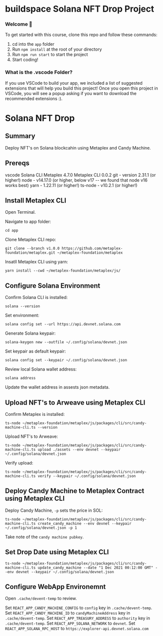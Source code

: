 # buildspace Solana NFT Drop Project
### Welcome 👋
To get started with this course, clone this repo and follow these commands:

1. cd into the `app` folder
2. Run `npm install` at the root of your directory
3. Run `npm run start` to start the project
4. Start coding!

### What is the .vscode Folder?
If you use VSCode to build your app, we included a list of suggested extensions that will help you build this project! Once you open this project in VSCode, you will see a popup asking if you want to download the recommended extensions :).

# Solana NFT Drop

## Summary

Deploy NFT's on Solana blockcahin using Metaplex and Candy Machine.

## Prereqs

vscode
Solana CLI
Metaplex 4.7.0
Metaplex CLI 0.0.2
git - version 2.31.1 (or higher!)
node - v14.17.0 (or higher, below v17 -- we found that node v16 works best)
yarn - 1.22.11 (or higher!)
ts-node - v10.2.1 (or higher!)

## Install Metaplex CLI

Open Terminal.

Navigate to app folder:

`cd app`

Clone Metaplex CLI repo:

`git clone --branch v1.0.0 https://github.com/metaplex-foundation/metaplex.git ~/metaplex-foundation/metaplex `  

Insatll Metaplex CLI using yarn:

`yarn install --cwd ~/metaplex-foundation/metaplex/js/`

## Configure Solana Environment

Confirm Solana CLI is installed:

`solana --version`

Set environment:

`solana config set --url https://api.devnet.solana.com`

Generate Solana keypair:

`solana-keygen new --outfile ~/.config/solana/devnet.json`

Set keypair as default keypair:

`solana config set --keypair ~/.config/solana/devnet.json`

Review local Solana wallet address:

`solana address`

Update the wallet address in assests json metadata.

## Upload NFT's to Arweave using Metaplex CLI

Confirm Metaplex is installed:

`ts-node ~/metaplex-foundation/metaplex/js/packages/cli/src/candy-machine-cli.ts --version`

Upload NFT's to Arweave:

`ts-node ~/metaplex-foundation/metaplex/js/packages/cli/src/candy-machine-cli.ts upload ./assets --env devnet --keypair ~/.config/solana/devnet.json`

Verify upload:

`ts-node ~/metaplex-foundation/metaplex/js/packages/cli/src/candy-machine-cli.ts verify --keypair ~/.config/solana/devnet.json`

## Deploy Candy Machine to Metaplex Contract using Metaplex CLI

Deploy Candy Machine, `-p` sets the price in SOL:

`ts-node ~/metaplex-foundation/metaplex/js/packages/cli/src/candy-machine-cli.ts create_candy_machine --env devnet --keypair ~/.config/solana/devnet.json -p 1`

Take note of the `candy machine pubkey`.

## Set Drop Date using Metaplex CLI

`ts-node ~/metaplex-foundation/metaplex/js/packages/cli/src/candy-machine-cli.ts update_candy_machine --date "1 Dec 2021 00:12:00 GMT" --env devnet --keypair ~/.config/solana/devnet.json`

## Configure WebApp Environemnt

Open `.cache/devent-temp` to review.

Set `REACT_APP_CANDY_MACHINE_CONFIG` to `config` key in `.cache/devent-temp`.
Set `REACT_APP_CANDY_MACHINE_ID` to `candyMachineAddress` key in `.cache/devent-temp`.
Set `REACT_APP_TREASURY_ADDRESS` to `authority` key in `.cache/devent-temp`.
Set `REACT_APP_SOLANA_NETWORK` to `devnet`.
Set `REACT_APP_SOLANA_RPC_HOST` to `https://explorer-api.devnet.solana.com`